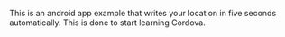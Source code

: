 This is an android app example that writes your location in five seconds automatically. This is done to start learning Cordova.
